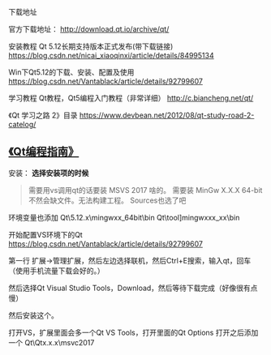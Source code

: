 下载地址

官方下载地址：
http://download.qt.io/archive/qt/

安装教程
Qt 5.12长期支持版本正式发布(带下载链接)
https://blog.csdn.net/nicai_xiaoqinxi/article/details/84995134

Win下Qt5.12的下载、安装、配置及使用
https://blog.csdn.net/Vantablack/article/details/92799607

学习教程
Qt教程，Qt5编程入门教程（非常详细）
http://c.biancheng.net/qt/

《Qt 学习之路 2》目录
https://www.devbean.net/2012/08/qt-study-road-2-catelog/


[《Qt编程指南》](https://qtguide.ustclug.org/)
---


安装：
**选择安装项的时候**
>需要用vs调用qt的话要装 MSVS 2017 啥的。
>需要装 MinGw X.X.X 64-bit  不然会缺文件。无法构建工程。
>Sources也选了吧


环境变量也添加
Qt\5.12.x\mingwxx_64bit\bin
Qt\tool]mingwxxx_xx\bin


开始配置VS环境下的Qt
https://blog.csdn.net/Vantablack/article/details/92799607

第一行 扩展->管理扩展，然后左边选择联机，然后Ctrl+E搜索，输入qt，回车
（使用手机流量下载会好的。）

然后选择Qt Visual Studio Tools，Download，然后等待下载完成（好像很有点慢）

然后安装这个。

打开VS，扩展里面会多一个Qt VS Tools，打开里面的Qt Options
打开之后添加一个
Qt\Qtx.x.x\msvc2017